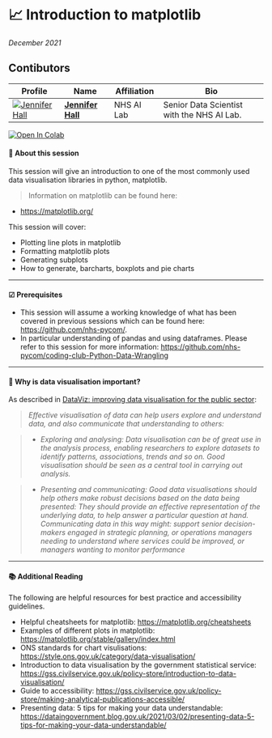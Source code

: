 # 📈 Introduction to matplotlib
*December 2021*

## Contibutors

| Profile         | Name     | Affiliation | Bio | 
|--------------|-----------|-----------|-----------|
| [![Jennifer Hall](https://avatars.githubusercontent.com/u/85556601?s=50&v=4)](https://github.com/jen-hall) | **[Jennifer Hall](https://github.com/jen-hall)** | NHS AI Lab | Senior Data Scientist with the NHS AI Lab. |

[![Open In Colab](https://colab.research.google.com/assets/colab-badge.svg)](https://colab.research.google.com/github/nhs-pycom/coding-club-python-introduction-to-matplotlib/blob/main/coding_club_introduction_to_matplotlib.ipynb)

#### 🔎 **About this session**

This session will give an introduction to one of the most commonly used data visualisation libraries in python, matplotlib.

> Information on matplotlib can be found here:
- https://matplotlib.org/

This session will cover:

*   Plotting line plots in matplotlib
*   Formatting matplotlib plots
*   Generating subplots
*   How to generate, barcharts, boxplots and pie charts

---

#### ☑ **Prerequisites**

- This session will assume a working knowledge of what has been covered in previous sessions which can be found here: https://github.com/nhs-pycom/.
- In particular understanding of pandas and using dataframes. Please refer to this session for more information: https://github.com/nhs-pycom/coding-club-Python-Data-Wrangling

---

#### 🥇 **Why is data visualisation important?**

As described in [DataViz: improving data visualisation for the
public sector](https://assets.publishing.service.gov.uk/government/uploads/system/uploads/attachment_data/file/7611/1318351.pdf):

> *Effective visualisation of data can help users explore and understand data,
and also communicate that understanding to others:*

> * *Exploring and analysing: Data visualisation can be of great use in the analysis process, enabling researchers to explore datasets to identify patterns, associations, trends and so on. Good visualisation should be seen
as a central tool in carrying out analysis.*

> * *Presenting and communicating: Good data visualisations should help others make robust decisions based on the data being presented: They should provide an effective representation of the underlying data, to help
answer a particular question at hand. Communicating data in this way
might: support senior decision-makers engaged in strategic planning,
or operations managers needing to understand where services could be
improved, or managers wanting to monitor performance*

---


#### 📚 **Additional Reading**
The following are helpful resources for best practice and accessibility guidelines.

*   Helpful cheatsheets for matplotlib: https://matplotlib.org/cheatsheets
*   Examples of different plots in matplotlib: https://matplotlib.org/stable/gallery/index.html 
*   ONS standards for chart visulisations: https://style.ons.gov.uk/category/data-visualisation/
*  Introduction to data visualisation by the government statistical service: https://gss.civilservice.gov.uk/policy-store/introduction-to-data-visualisation/
*   Guide to accessibility: https://gss.civilservice.gov.uk/policy-store/making-analytical-publications-accessible/
*   Presenting data: 5 tips for making your data understandable: https://dataingovernment.blog.gov.uk/2021/03/02/presenting-data-5-tips-for-making-your-data-understandable/


